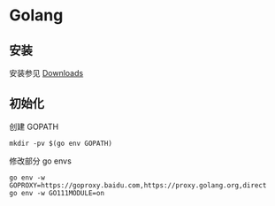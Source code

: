# Golang

## 安装

安装参见 [Downloads](https://golang.google.cn/dl/)

## 初始化

创建 GOPATH

    mkdir -pv $(go env GOPATH)

修改部分 go envs

    go env -w GOPROXY=https://goproxy.baidu.com,https://proxy.golang.org,direct
    go env -w GO111MODULE=on
